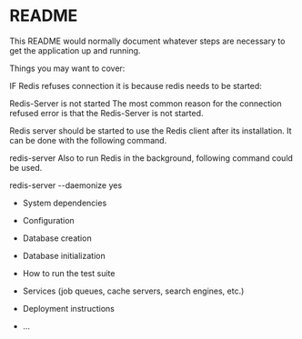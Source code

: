 # README

This README would normally document whatever steps are necessary to get the
application up and running.

Things you may want to cover:

IF Redis refuses connection it is because redis needs to be started:

Redis-Server is not started
The most common reason for the connection refused error is that the Redis-Server is not started.

Redis server should be started to use the Redis client after its installation. It can be done with the following command.

redis-server
Also to run Redis in the background, following command could be used.

redis-server --daemonize yes



* System dependencies

* Configuration

* Database creation

* Database initialization

* How to run the test suite

* Services (job queues, cache servers, search engines, etc.)

* Deployment instructions

* ...

